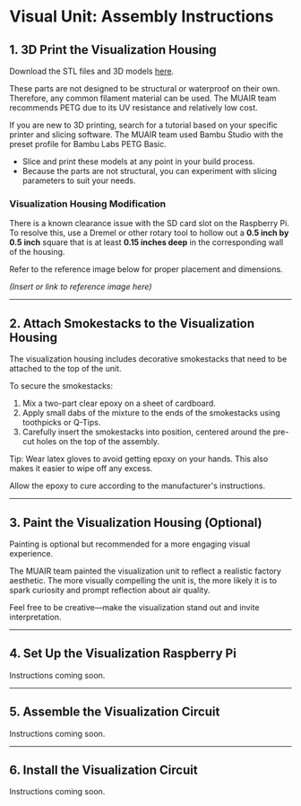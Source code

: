 # Visual Unit: Assembly Instructions

## 1. 3D Print the Visualization Housing

Download the STL files and 3D models [here](muair-sr-design-project/visualization-unit/stl).

These parts are not designed to be structural or waterproof on their own. Therefore, any common filament material can be used. The MUAIR team recommends PETG due to its UV resistance and relatively low cost.

If you are new to 3D printing, search for a tutorial based on your specific printer and slicing software. The MUAIR team used Bambu Studio with the preset profile for Bambu Labs PETG Basic.

- Slice and print these models at any point in your build process.
- Because the parts are not structural, you can experiment with slicing parameters to suit your needs.

### Visualization Housing Modification

There is a known clearance issue with the SD card slot on the Raspberry Pi. To resolve this, use a Dremel or other rotary tool to hollow out a **0.5 inch by 0.5 inch** square that is at least **0.15 inches deep** in the corresponding wall of the housing.

Refer to the reference image below for proper placement and dimensions.

*(Insert or link to reference image here)*

---

## 2. Attach Smokestacks to the Visualization Housing

The visualization housing includes decorative smokestacks that need to be attached to the top of the unit.

To secure the smokestacks:

1. Mix a two-part clear epoxy on a sheet of cardboard.
2. Apply small dabs of the mixture to the ends of the smokestacks using toothpicks or Q-Tips.
3. Carefully insert the smokestacks into position, centered around the pre-cut holes on the top of the assembly.

Tip: Wear latex gloves to avoid getting epoxy on your hands. This also makes it easier to wipe off any excess.

Allow the epoxy to cure according to the manufacturer's instructions.

---

## 3. Paint the Visualization Housing (Optional)

Painting is optional but recommended for a more engaging visual experience.

The MUAIR team painted the visualization unit to reflect a realistic factory aesthetic. The more visually compelling the unit is, the more likely it is to spark curiosity and prompt reflection about air quality.

Feel free to be creative—make the visualization stand out and invite interpretation.

---

## 4. Set Up the Visualization Raspberry Pi

Instructions coming soon.

---

## 5. Assemble the Visualization Circuit

Instructions coming soon.

---

## 6. Install the Visualization Circuit

Instructions coming soon.
